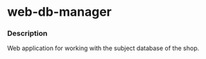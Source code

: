 # web-db-manager

### Description
Web application for working with the subject database of the shop.